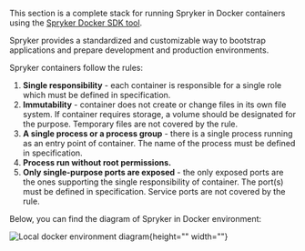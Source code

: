 This section is a complete stack for running Spryker in Docker containers using the [Spryker Docker SDK tool](https://documentation.spryker.com/v4/docs/docker-sdk).

Spryker provides a standardized and customizable way to bootstrap applications and prepare development and production environments.

Spryker containers  follow the rules:

1. **Single responsibility** - each container is responsible for a single role which must be defined in specification.
2. **Immutability** - container does not create or change files in its own file system. If container requires storage, a volume should be designated for the purpose. Temporary files are not covered by the rule.
3. **A single process or a process group** - there is a single process running as an entry point of container. The name of the process must be defined in specification.
4. **Process run without root permissions.**
5. **Only single-purpose ports are exposed** - the only exposed ports are the ones supporting the single responsibility of container. The port(s) must be defined in specification. Service ports are not covered by the rule.

Below, you can find the diagram of Spryker in Docker environment:

 ![Local docker environment diagram](https://spryker.s3.eu-central-1.amazonaws.com/docs/Developer+Guide/Installation/Spryker+in+Docker/docker-local-environment-diagram.png){height="" width=""}

<!--Last review date: Aug 06, 2019by Mike Kalinin, Andrii Tserkovnyi-->